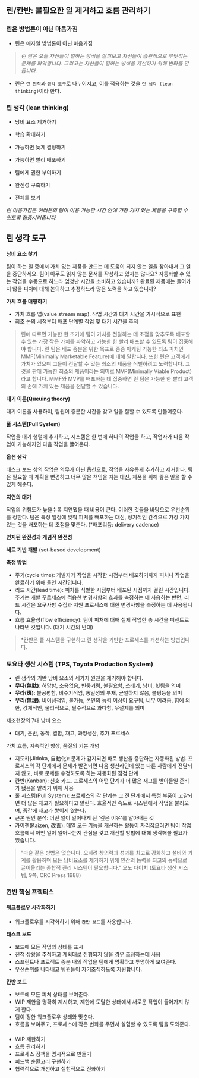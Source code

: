 ## 린/칸반: 불필요한 일 제거하고 흐름 관리하기

### 린은 방법론이 아닌 마음가짐
- 린은 애자일 방법론이 아닌 마음가짐

> *린 팀은 오늘 자신들이 일하는 방식을 살펴보고 자신들이 습관적으로 부딪히는 문제를 파악합니다. 그리고는 자신들이 일하는 방식을 개선하기 위해 변화를 만듭니다.*

- 린은 `린 원칙`과 `생각 도구`로 나누어지고, 이를 적용하는 것을 `린 생각 (lean thinking)`이라 한다.

### 린 생각 (lean thinking)
- 낭비 요소 제거하기
- 학습 확대하기
- 가능하면 늦게 결정하기
- 가능하면 빨리 배포하기

- 팀에게 권한 부여하기
- 완전성 구축하기
- 전체를 보기

*린 마음가짐은 여러분의 팀이 이용 가능한 시간 안에 가장 가치 있는 제품을 구축할 수 있도록 집중시켜줍니다.*

## 린 생각 도구

**낭비 요소 찾기**

팀이 하는 일 중에서 가치 있는 제품을 만드는 데 도움이 되지 않는 일을 찾아내서 그 일을 중단하세요. 팀이 아무도 읽지 않는 문서를 작성하고 있지는 않나요? 자동화할 수 있는 작업을 수동으로 하느라 엄청난 시간을 소비하고 있습니까? 완료된 제품에는 들어가지 않을 피처에 대해 논의하고 추정하느라 많은 노력을 하고 있습니까?

**가치 흐름 매핑하기**
- 가치 흐름 맵(value stream map). 작업 시간과 대기 시간을 가시적으로 표현
- 최초 논의 시점부터 배포 단계별 작업 및 대기 시간을 추적

> 린에 따르면 가능한 한 초기에 팀이 가치를 전달하는 데 초점을 맞추도록 배포할 수 있는 가장 작은 가치를 파악하고 가능한 한 빨리 배포할 수 있도록 팀이 집중해야 합니다. 린 팀은 배포 증분을 위한 목표로 종종 마케팅 가능한 최소 피처인 MMF(Minimally Marketable Feature)에 대해 말합니다. 또한 린은 고객에게 가치가 있으며 그들이 전달할 수 있는 최소의 제품을 식별하려고 노력합니다. 그것을 판매 가능한 최소의 제품이라는 의미로 MVP(Minimally Viable Product)라고 합니다. MMF와 MVP를 배포하는 데 집중하면 린 팀은 가능한 한 빨리 고객의 손에 가치 있는 제품을 전달할 수 있습니다.

**대기 이론(Queuing theory)**

대기 이론을 사용하여, 팀원이 충분한 시간을 갖고 일을 잘할 수 있도록 만들어준다.

**풀 시스템(Pull System)**

작업을 대기 행렬에 추가하고, 시스템은 한 번에 하나의 작업을 하고, 작업자가 다음 작업이 가능해지면 다음 작업을 끌어온다.

**옵션 생각**

태스크 보드 상의 작업은 의무가 아닌 옵션으로, 작업을 자유롭게 추가하고 제거한다. 팀은 필요할 때 계획을 변경하고 너무 많은 책임을 지는 대신, 제품을 위해 좋은 일을 할 수 있게 해준다.

**지연의 대가**

작업의 위험도가 높을수록 지연됐을 때 비용이 큰다. 이러한 것들을 바탕으로 우선순위를 정한다. 팀은 특정 일정에 맞춰 피처를 배포하는 대신, 정기적인 간격으로 가장 가치 있는 것을 배포하는 데 초점을 맞춘다. (*배포리듬: delivery cadence)

**인지된 완전성과 개념적 완전성**


**세트 기반 개발**
(set-based development)

**측정 방법**
- 주기(cycle time): 개발자가 작업을 시작한 시점부터 배포하기까지 피처나 작업을 완료하기 위해 들인 시간입니다.
- 리드 시간(lead time): 피처를 식별한 시점부터 배포된 시점까지 걸린 시간입니다. 주기는 개발 푸로세스에 적용한 변경사항의 효과를 측정하는 데 사용하는 반면, 리드 시간은 요구사항 수집과 지원 프로세스에 대한 변경사항을 측정하는 데 사용됩니다.
- 흐름 효율성(flow efficiency): 팀이 피처에 대해 실제 작업한 총 시간을 퍼센트로 나타낸 것입니다. (대기 시간의 반대)


> *칸반은 풀 시스템을 구현하고 린 생각을 기반한 프로세스를 개선하는 방법입니다.

### 토요타 생산 시스템 (TPS, Toyota Production System)
- 린 생각의 기반
낭비 요소의 세가지 원천을 제거해야 합니다.
- **무다(無駄)**: 허망함, 소용없음, 빈둥거림, 불필요함, 쓰레기, 낭비, 헛됨을 의미
- **무라(斑)**: 불공평함, 비주기적임, 통일성의 부재, 균일하지 않음, 불평등을 의미
- **무리(無理)**: 비이성적임, 불가능, 본인의 능력 이상이 요구됨, 너무 어려움, 힘에 의한, 강제적인, 물리적으로, 필수적으로 과다함, 무절제를 의미

제조현장의 7대 낭비 요소
- 대기, 운반, 동작, 결함, 재고, 과잉생산, 추가 프로세스

가치 흐름, 지속적인 향상, 품질의 기본 개념
- 지도카(Jidoka, 自動化): 문제가 감지되면 바로 생산을 중단하는 자동화된 방법. 프로세스의 각 단계에서 문제가 발견되면 다음 생산라인에 있는 다른 사람에게 전달되지 않고, 바로 문제를 수정하도록 하는 자동화된 점검 단계
- 칸반(Kanban): 신호 카드. 프로세스의 어떤 단계가 더 많은 재고를 받아들일 준비가 됐음을 알리기 위해 사용
- 풀 시스템(Pull System): 프로세스의 각 단계는 그 전 단계에서 특정 부품이 고갈되면 더 많은 재고가 필요하다고 알린다. 효율적인 속도로 시스템에서 작업을 불러오며, 중간에 재고가 쌓이지 않는다.
- 근본 원인 분석: 어떤 일이 일어나게 된 '깊은 이유'를 알아내는 것
- 카이젠(Kaizen, 改善): 매일 모든 기능을 개선하는 활동이 자리잡으러면 팀이 작업 흐름에서 어떤 일이 일어나는지 관심을 갖고 개선할 방법에 대해 생각해볼 필요가 있습니다.

> "마술 같은 방법은 없습니다. 오히려 창의력과 성과를 최고로 강화하고 설비와 기계를 활용하며 모든 낭비요소를 제거하기 위해 인간의 능력을 최고의 능력으로 끌어올리는 종합적 관리 시스템이 필요합니다."
오노 다이치 (토요타 생산 시스템, 9쪽, CRC Press 1988)


### 칸반 핵심 프랙티스
#### 워크플로우 시각화하기
- 워크플로우를 시각화하기 위해 `칸반 보드`를 사용합니다.

**태스크 보드**
- 보드에 모든 작업의 상태를 표시
- 진척 상황을 추적하고 계획대로 진행되지 않을 경우 조정하는데 사용
- 스프린트나 프로젝트 증분 내의 작업을 팀에게 명확하고 투명하게 보여준다.
- 우선순위를 나타내고 팀원들이 자기조직하도록 지원합니다.

 **칸반 보드**
 - 보드에 모든 피처 상태를 보여준다.
 - WIP 제한을 명확히 제시하고, 제한에 도달한 상태에서 새로운 작업이 들어가지 않게 한다.
 - 팀이 정한 워크플로우 상태와 맞춘다.
 - 흐름을 보여주고, 프로세스에 작은 변화를 주면서 실험할 수 있도록 팀을 도와준다.

#### 
- WIP 제한하기
- 흐름 관리하기
- 프로세스 정책을 명시적으로 만들기
- 피드백 순환고리 구현하기
- 협력적으로 개선하고 실험적으로 진화하기




